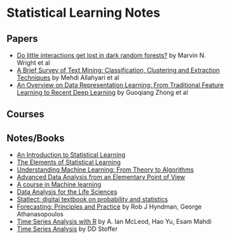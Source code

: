 # Statistical Learning Notes

## Papers
- [Do little interactions get lost in dark random forests?](https://www.ncbi.nlm.nih.gov/pmc/articles/PMC4815164/) by Marvin N. Wright et al
- [A Brief Survey of Text Mining: Classification, Clustering and Extraction Techniques](https://arxiv.org/abs/1707.02919v2) by Mehdi Allahyari et al
- [An Overview on Data Representation Learning: From Traditional Feature Learning to Recent Deep Learning](https://arxiv.org/abs/1611.08331v1) by Guoqiang Zhong et al


## Courses


## Notes/Books
- [An Introduction to Statistical Learning](http://www-bcf.usc.edu/~gareth/ISL/)
- [The Elements of Statistical Learning](https://web.stanford.edu/~hastie/ElemStatLearn/)
- [Understanding Machine Learning: From Theory to Algorithms](http://www.cs.huji.ac.il/~shais/UnderstandingMachineLearning/)
- [Advanced Data Analysis from an Elementary Point of View](http://www.stat.cmu.edu/~cshalizi/ADAfaEPoV/)
- [A course in Machine learning](http://ciml.info/)
- [Data Analysis for the Life Sciences](https://leanpub.com/dataanalysisforthelifesciences)
- [Statlect: digital textbook on probability and statistics](https://statlect.com/)
- [Forecasting: Principles and Practice](http://otexts.org/fpp2/) by Rob J Hyndman, George Athanasopoulos
- [Time Series Analysis with R](www.stats.uwo.ca/faculty/aim/tsar/tsar.pdf) by A. Ian McLeod, Hao Yu, Esam Mahdi
- [Time Series Analysis](http://www.stat.pitt.edu/stoffer/tsa4/) by DD Stoffer
